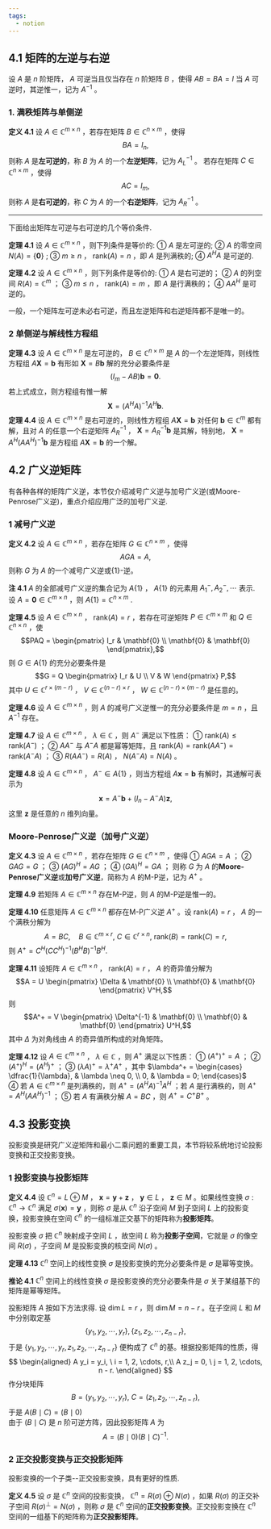 ```yaml
---
tags:
  - notion
---
```


## 4.1 矩阵的左逆与右逆


设 $A$ 是 $n$ 阶矩阵， $A$ 可逆当且仅当存在 $n$ 阶矩阵 $B$ ，使得  $AB = BA = I$  当 $A$ 可逆时，其逆惟一，记为 $A^{-1}$ 。 
### 1. 满秩矩阵与单侧逆 

**定义 4.1** 设 $A \in \mathbb{C}^{m \times n}$ ，若存在矩阵 $B \in \mathbb{C}^{n \times m}$ ，使得  $$BA = I_n,$$则称 $A$ 是**左可逆的**，称 $B$ 为 $A$ 的一个**左逆矩阵**，记为 $A_L^{-1}$ 。 
若存在矩阵 $C \in \mathbb{C}^{n \times m}$ ，使得  $$AC = I_m,$$则称 $A$ 是**右可逆的**，称 $C$ 为 $A$ 的一个**右逆矩阵**，记为 $A_R^{-1}$ 。

---
下面给出矩阵左可逆与右可逆的几个等价条件. 

**定理 4.1** 设 $A \in \mathbb{C}^{m \times n}$ ，则下列条件是等价的: 
①  $A$ 是左可逆的; 
②  $A$ 的零空间 $N(A) = \{ \mathbf{0} \}$ ; 
③  $m \geq n$ ， $\text{rank}(A) = n$ ，即 $A$ 是列满秩的; 
④  $A^H A$ 是可逆的.

**定理 4.2** 设 $A \in \mathbb{C}^{m \times n}$ ，则下列条件是等价的: 
①  $A$ 是右可逆的； 
②  $A$ 的列空间 $R(A) = \mathbb{C}^m$ ； 
③  $m \leq n$ ， $\text{rank}(A) = m$ ，即 $A$ 是行满秩的； 
④  $AA^H$ 是可逆的。

一般，一个矩阵左可逆未必右可逆，而且左逆矩阵和右逆矩阵都不是唯一的。

### 2 单侧逆与解线性方程组

**定理 4.3** 设 $A \in \mathbb{C}^{m \times n}$ 是左可逆的， $B \in \mathbb{C}^{n \times m}$ 是 $A$ 的一个左逆矩阵，则线性方程组 $A\boldsymbol{X} = \boldsymbol{b}$ 有形如 $\boldsymbol{X} = B\boldsymbol{b}$ 解的充分必要条件是  $$(I_m - AB)\boldsymbol{b} = \mathbf{0}.$$  若上式成立，则方程组有惟一解  $$\boldsymbol{X} = (A^H A)^{-1} A^H \boldsymbol{b}.$$ 
**定理 4.4** 设 $A \in \mathbb{C}^{m \times n}$ 是右可逆的，则线性方程组 $A\boldsymbol{X} = \boldsymbol{b}$ 对任何 $\boldsymbol{b} \in \mathbb{C}^m$ 都有解，且对 $A$ 的任意一个右逆矩阵 $A_R^{-1}$ ， $\boldsymbol{X} = A_R^{-1}\boldsymbol{b}$ 是其解，特别地， $\boldsymbol{X} = A^H (AA^H)^{-1}\boldsymbol{b}$ 是方程组 $A\boldsymbol{X} = \boldsymbol{b}$ 的一个解。

## 4.2 广义逆矩阵

有各种各样的矩阵广义逆，本节仅介绍减号广义逆与加号广义逆(或Moore-Penrose广义逆)，重点介绍应用广泛的加号广义逆.

### 1 减号广义逆

**定义 4.2** 设 $A \in \mathbb{C}^{m \times n}$ ，若存在矩阵 $G \in \mathbb{C}^{n \times m}$ ，使得  $$AGA = A,$$  则称 $G$ 为 $A$ 的一个减号广义逆或{1}-逆。

**注 4.1**  $A$ 的全部减号广义逆的集合记为 $A\{1\}$ ， $A\{1\}$ 的元素用 $A_1^{-}, A_2^{-}, \cdots$ 表示. 
设 $A = \mathbf{0} \in \mathbb{C}^{m \times n}$ ，则 $A\{1\} = \mathbb{C}^{n \times m}$ .

**定理 4.5** 设 $A \in \mathbb{C}^{m \times n}$ ， $\text{rank}(A) = r$ ，若存在可逆矩阵 $P \in \mathbb{C}^{m \times m}$ 和 $Q \in \mathbb{C}^{n \times n}$ ，使  $$PAQ = \begin{pmatrix} I_r & \mathbf{0} \\ \mathbf{0} & \mathbf{0} \end{pmatrix},$$  则 $G \in A\{1\}$ 的充分必要条件是  $$G = Q \begin{pmatrix} I_r & U \\ V & W \end{pmatrix} P,$$  其中 $U \in \mathbb{C}^{r \times (m - r)}$ ， $V \in \mathbb{C}^{(n - r) \times r}$ ， $W \in \mathbb{C}^{(n - r) \times (m - r)}$ 是任意的。

**定理 4.6** 设 $A \in \mathbb{C}^{m \times n}$ ，则 $A$ 的减号广义逆惟一的充分必要条件是 $m = n$ ，且 $A^{-1}$ 存在。


**定理 4.7** 设 $A \in \mathbb{C}^{m \times n}$ ， $\lambda \in \mathbb{C}$ ，则 $A^{-}$ 满足以下性质： 
①  $\text{rank}(A) \leq \text{rank}(A^{-})$ ； 
②  $AA^{-}$ 与 $A^{-}A$ 都是幂等矩阵，且 $\text{rank}(A) = \text{rank}(AA^{-}) = \text{rank}(A^{-}A)$ ； 
③  $R(AA^{-}) = R(A)$ ， $N(A^{-}A) = N(A)$ 。

**定理 4.8** 设 $A \in \mathbb{C}^{m \times n}$ ， $A^{-} \in A\{1\}$ ，则当方程组 $A\boldsymbol{x} = \boldsymbol{b}$ 有解时，其通解可表示为  $$\boldsymbol{x} = A^{-}\boldsymbol{b} + (I_n - A^{-}A)\boldsymbol{z},$$  这里 $\boldsymbol{z}$ 是任意的 $n$ 维列向量。

### Moore-Penrose广义逆（加号广义逆）

**定义 4.3** 设 $A \in \mathbb{C}^{m \times n}$ ，若存在矩阵 $G \in \mathbb{C}^{n \times m}$ ，使得 
①  $AGA = A$ ； 
②  $GAG = G$ ； 
③  $(AG)^H = AG$ ； 
④  $(GA)^H = GA$ ； 
则称 $G$ 为 $A$ 的**Moore-Penrose广义逆**或**加号广义逆**，简称为 $A$ 的M-P逆，记为 $A^+$ 。

**定理 4.9** 若矩阵 $A \in \mathbb{C}^{m \times n}$ 存在M-P逆，则 $A$ 的M-P逆是惟一的。

**定理 4.10** 任意矩阵 $A \in \mathbb{C}^{m \times n}$ 都存在M-P广义逆 $A^+$ 。设 $\text{rank}(A) = r$ ， $A$ 的一个满秩分解为  $$A = BC, \quad B \in \mathbb{C}^{m \times r}, \ C \in \mathbb{C}^{r \times n}, \ \text{rank}(B) = \text{rank}(C) = r,$$  则  $A^+ = C^H (CC^H)^{-1} (B^H B)^{-1} B^H.$ 

**定理 4.11** 设矩阵 $A \in \mathbb{C}^{m \times n}$ ， $\text{rank}(A) = r$ ， $A$ 的奇异值分解为  $$A = U \begin{pmatrix} \Delta & \mathbf{0} \\ \mathbf{0} & \mathbf{0} \end{pmatrix} V^H,$$  则  $$A^+ = V \begin{pmatrix} \Delta^{-1} & \mathbf{0} \\ \mathbf{0} & \mathbf{0} \end{pmatrix} U^H,$$  其中 $\Delta$ 为对角线由 $A$ 的奇异值所构成的对角矩阵。

**定理 4.12** 设 $A \in \mathbb{C}^{m \times n}$ ， $\lambda \in \mathbb{C}$ ，则 $A^+$ 满足以下性质： 
①  $(A^+)^+ = A$ ； 
②  $(A^+)^H = (A^H)^+$ ； 
③  $(\lambda A)^+ = \lambda^+ A^+$ ，其中 $\lambda^+ = \begin{cases} \dfrac{1}{\lambda}, & \lambda \neq 0, \\ 0, & \lambda = 0; \end{cases}$  
④ 若 $A \in \mathbb{C}^{m \times n}$ 是列满秩的，则 $A^+ = (A^H A)^{-1} A^H$ ；若 $A$ 是行满秩的，则 $A^+ = A^H (A A^H)^{-1}$ ； 
⑤ 若 $A$ 有满秩分解 $A = BC$ ，则 $A^+ = C^+ B^+$ 。

## 4.3 投影变换

投影变换是研究广义逆矩阵和最小二乘问题的重要工具，本节将较系统地讨论投影变换和正交投影变换。

### 1 投影变换与投影矩阵

**定义 4.4** 设 $\mathbb{C}^n = L \oplus M$ ， $\boldsymbol{x} = \boldsymbol{y} + \boldsymbol{z}$ ， $\boldsymbol{y} \in L$ ， $\boldsymbol{z} \in M$ 。如果线性变换 $\sigma: \mathbb{C}^n \longrightarrow \mathbb{C}^n$ 满足 $\sigma(\boldsymbol{x}) = \boldsymbol{y}$ ，则称 $\sigma$ 是从 $\mathbb{C}^n$ 沿子空间 $M$ 到子空间 $L$ 上的投影变换，投影变换在空间 $\mathbb{C}^n$ 的一组标准正交基下的矩阵称为**投影矩阵**。

投影变换 $\sigma$ 把 $\mathbb{C}^n$ 映射成子空间 $L$ ，故空间 $L$ 称为**投影子空间**，它就是 $\sigma$ 的像空间 $R(\sigma)$ ，子空间 $M$ 是投影变换的核空间 $N(\sigma)$ 。

**定理 4.13**  $\mathbb{C}^n$ 空间上的线性变换 $\sigma$ 是投影变换的充分必要条件是 $\sigma$ 是幂等变换。

**推论 4.1**  $\mathbb{C}^n$ 空间上的线性变换 $\sigma$ 是投影变换的充分必要条件是 $\sigma$ 关于某组基下的矩阵是幂等矩阵。

投影矩阵 $A$ 按如下方法求得. 
设 $\dim L = r$ ，则 $\dim M = n - r$ 。在子空间 $L$ 和 $M$ 中分别取定基  $$\{ y_1, y_2, \cdots, y_r \}, \{ z_1, z_2, \cdots, z_{n - r} \},$$
于是 $\{ y_1, y_2, \cdots, y_r, z_1, z_2, \cdots, z_{n - r} \}$ 便构成了 $\mathbb{C}^n$ 的基。根据投影矩阵的性质，得
$$
\begin{aligned}
A y_i = y_i, \ i = 1, 2, \cdots, r,\\
A z_j = 0, \ j = 1, 2, \cdots, n - r.
\end{aligned}
$$作分块矩阵  $$B = (y_1, y_2, \cdots, y_r), \ C = (z_1, z_2, \cdots, z_{n - r}),$$  于是  $A(B \mid C) = (B \mid 0)$  
由于 $(B \mid C)$ 是 $n$ 阶可逆方阵，因此投影矩阵 $A$ 为  $$A = (B \mid 0)(B \mid C)^{-1}.$$

### 2 正交投影变换与正交投影矩阵

投影变换的一个子类--正交投影变换，具有更好的性质. 

**定义 4.5** 设 $\sigma$ 是 $\mathbb{C}^n$ 空间的投影变换， $\mathbb{C}^n = R(\sigma) \oplus N(\sigma)$ ，如果 $R(\sigma)$ 的正交补子空间 $R(\sigma)^\perp = N(\sigma)$ ，则称 $\sigma$ 是 $\mathbb{C}^n$ 空间的**正交投影变换**。正交投影变换在 $\mathbb{C}^n$ 空间的一组基下的矩阵称为**正交投影矩阵**。

